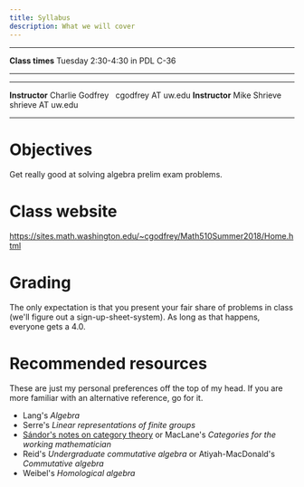 ```yaml
---
title: Syllabus
description: What we will cover
---
```


----------------- -------------------------------
  **Class times**   Tuesday 2:30-4:30 in PDL C-36
  ----------------- -------------------------------

  ---------------- --------------------
  **Instructor**   Charlie Godfrey
                   cgodfrey AT uw.edu
  **Instructor**   Mike Shrieve
                   shrieve AT uw.edu
  ---------------- --------------------
# Objectives

Get really good at solving algebra prelim exam problems.

# Class website

https://sites.math.washington.edu/~cgodfrey/Math510Summer2018/Home.html

# Grading 

The only expectation is that you present your fair share of problems in
class (we\'ll figure out a sign-up-sheet-system). As long as that
happens, everyone gets a 4.0. 

# Recommended resources 

These are just my personal preferences off the top of my head. If you
are more familiar with an alternative reference, go for it.

-   Lang\'s *Algebra*
-   Serre\'s *Linear representations of finite groups*
-   [Sándor\'s notes on category theory](./Materials/CatThryNotes.pdf) or MacLane\'s
    *Categories for the working mathematician*
-   Reid\'s *Undergraduate commutative algebra* or Atiyah-MacDonald\'s
    *Commutative algebra*
-   Weibel\'s *Homological algebra*
